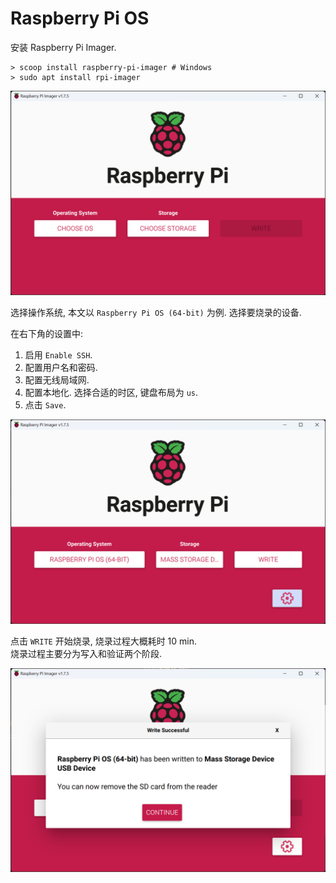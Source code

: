 # Raspberry Pi OS

安装 Raspberry Pi Imager.  

```console
> scoop install raspberry-pi-imager # Windows
> sudo apt install rpi-imager
```

![](assets/rpi_imager_0.png)  

选择操作系统, 本文以 `Raspberry Pi OS (64-bit)` 为例.
选择要烧录的设备.

在右下角的设置中:  

1. 启用 `Enable SSH`.
2. 配置用户名和密码.
3. 配置无线局域网.
4. 配置本地化. 选择合适的时区, 键盘布局为 `us`.
5. 点击 `Save`.

![](assets/rpi_imager_1.png)  

点击 `WRITE` 开始烧录, 烧录过程大概耗时 10 min.  
烧录过程主要分为写入和验证两个阶段.  

![](assets/rpi_imager_2.png)  

